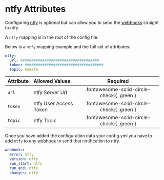 # ntfy Attributes

Configuring [ntfy](https://ntfy.sh/) is optional but can allow you to send the [webhooks](webhooks.md) straight to ntfy.

A `ntfy` mapping is in the root of the config file.

Below is a `ntfy` mapping example and the full set of attributes:

```yaml
ntfy:
  url: ####################################
  token: ####################################
  topic: kometa
```

| Attribute | Allowed Values         |                  Required                  |
|:----------|:-----------------------|:------------------------------------------:|
| `url`     | ntfy Server Url        | :fontawesome-solid-circle-check:{ .green } |
| `token`   | ntfy User Access Token | :fontawesome-solid-circle-check:{ .green } |
| `topic`   | ntfy Topic             | :fontawesome-solid-circle-check:{ .green } |

Once you have added the configuration data your config.yml you have to add `ntfy` to any [webhook](webhooks.md) to send that notification to ntfy.

```yaml
webhooks:
  error: ntfy
  version: ntfy
  run_start: ntfy
  run_end: ntfy
  changes: ntfy
```
